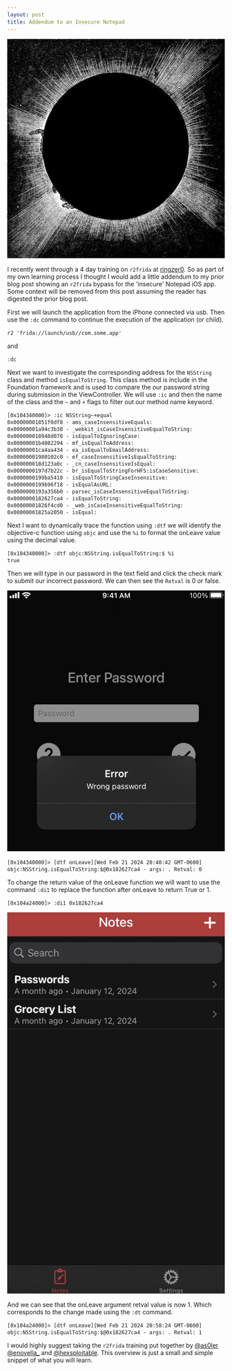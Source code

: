 ```yaml
---
layout: post
title: Addendum to an Insecure Notepad
---
```


![Untitled](/assets/solar.jpeg)

I recently went through a 4 day training on `r2frida` at [ringzer0](https://ringzer0.training/trainings/mobile-reverse-engineering-r2frida.html). So as part of my own learning process I thought I would add a little addendum to my prior blog post showing an `r2frida` bypass for the 'insecure' Notepad iOS app. Some context will be removed from this post assuming the reader has digested the prior blog post.

First we will launch the application from the iPhone connected via usb. Then use the `:dc` command to continue the execution of the application (or child).

```
r2 'frida://launch/usb//com.some.app' 
```

and 

```
:dc
```

Next we want to investigate the corresponding address for the `NSString` class and method `isEqualToString`. This class method is include in the Foundation framework and is used to compare the our password string during submission in the ViewController.
We will use `:ic` and then the name of the class and the `~` and `+` flags to filter out our method name keyword.

```
[0x104340000]> :ic NSString~+equal
0x00000001851f0df8 - ams_caseInsensitiveEquals:
0x00000001a94c3b38 - _webkit_isCaseInsensitiveEqualToString:
0x000000018948d078 - isEqualToIgnoringCase:
0x00000001b4082294 - mf_isEqualToAddress:
0x00000001ca4aa434 - ea_isEqualToEmailAddress:
0x00000001980102c0 - ef_caseInsensitiveIsEqualToString:
0x000000018d123a0c - _cn_caseInsensitiveIsEqual:
0x0000000197d7b22c - br_isEqualToStringForHFS:isCaseSensitive:
0x0000000199ba5410 - isEqualToStringCaseInsensitive:
0x0000000199b96f18 - isEqualAsURL:
0x0000000193a356b0 - parsec_isCaseInsensitiveEqualToString:
0x0000000182627ca4 - isEqualToString:
0x00000001826f4cd0 - _web_isCaseInsensitiveEqualToString:
0x00000001825a2050 - isEqual:
```

Next I want to dynamically trace the function using `:dtf` we will identify the objective-c function using `objc` and use the `%i` to format the onLeave value using the decimal value. 

```
[0x104340000]> :dtf objc:NSString.isEqualToString:$ %i
true
```

Then we will type in our password in the text field and click the check mark to submit our incorrect password. We can then see the `Retval` is 0 or false.

![Untitled](/assets/added-img1.png)

```
[0x104340000]> [dtf onLeave][Wed Feb 21 2024 20:40:42 GMT-0600] objc:NSString.isEqualToString:$@0x182627ca4 - args: . Retval: 0
```

To change the return value of the onLeave function we will want to use the command `:di1` to replace the function after onLeave to return True or 1. 

```
[0x104a24000]> :di1 0x182627ca4
```

![Untitled](/assets/added-img2.png)

And we can see that the onLeave argument retval value is now 1. Which corresponds to the change made using the `:dt` command. 

```
[0x104a24000]> [dtf onLeave][Wed Feb 21 2024 20:58:24 GMT-0600] objc:NSString.isEqualToString:$@0x182627ca4 - args: . Retval: 1
```

I would highly suggest taking the `r2frida` training put together by [@as0ler](https://twitter.com/as0ler) [@enovella_](https://twitter.com/enovella_) and [@hexsploitable](https://twitter.com/Hexploitable). This overview is just a small and simple snippet of what you will learn. 

